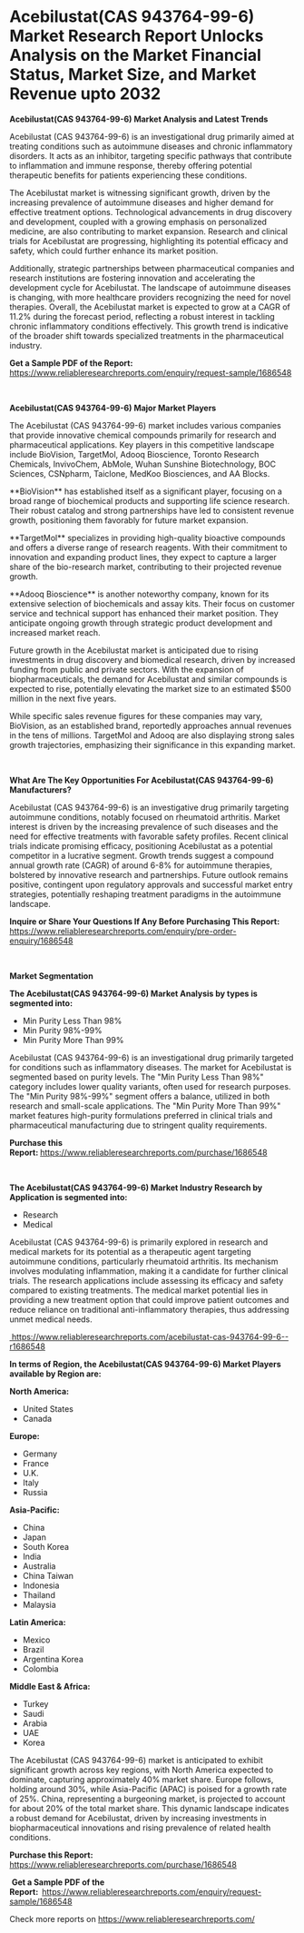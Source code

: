 <p><h1>Acebilustat(CAS 943764-99-6) Market Research Report Unlocks Analysis on the Market Financial Status, Market Size, and Market Revenue upto 2032</h1></p><p><strong>Acebilustat(CAS 943764-99-6) Market Analysis and Latest Trends</strong></p>
<p><p>Acebilustat (CAS 943764-99-6) is an investigational drug primarily aimed at treating conditions such as autoimmune diseases and chronic inflammatory disorders. It acts as an inhibitor, targeting specific pathways that contribute to inflammation and immune response, thereby offering potential therapeutic benefits for patients experiencing these conditions.</p><p>The Acebilustat market is witnessing significant growth, driven by the increasing prevalence of autoimmune diseases and higher demand for effective treatment options. Technological advancements in drug discovery and development, coupled with a growing emphasis on personalized medicine, are also contributing to market expansion. Research and clinical trials for Acebilustat are progressing, highlighting its potential efficacy and safety, which could further enhance its market position.</p><p>Additionally, strategic partnerships between pharmaceutical companies and research institutions are fostering innovation and accelerating the development cycle for Acebilustat. The landscape of autoimmune diseases is changing, with more healthcare providers recognizing the need for novel therapies. Overall, the Acebilustat market is expected to grow at a CAGR of 11.2% during the forecast period, reflecting a robust interest in tackling chronic inflammatory conditions effectively. This growth trend is indicative of the broader shift towards specialized treatments in the pharmaceutical industry.</p></p>
<p><strong>Get a Sample PDF of the Report:&nbsp;</strong> <a href="https://www.reliableresearchreports.com/enquiry/request-sample/1686548?utm_campaign=2953&utm_medium=2&utm_source=Github&utm_content=ia&utm_term=26032025&utm_id=acebilustatcas-943764-99-6">https://www.reliableresearchreports.com/enquiry/request-sample/1686548</a></p>
<p>&nbsp;</p>
<p><strong>Acebilustat(CAS 943764-99-6) Major Market Players</strong></p>
<p><p>The Acebilustat (CAS 943764-99-6) market includes various companies that provide innovative chemical compounds primarily for research and pharmaceutical applications. Key players in this competitive landscape include BioVision, TargetMol, Adooq Bioscience, Toronto Research Chemicals, InvivoChem, AbMole, Wuhan Sunshine Biotechnology, BOC Sciences, CSNpharm, Taiclone, MedKoo Biosciences, and AA Blocks.</p><p>**BioVision** has established itself as a significant player, focusing on a broad range of biochemical products and supporting life science research. Their robust catalog and strong partnerships have led to consistent revenue growth, positioning them favorably for future market expansion.</p><p>**TargetMol** specializes in providing high-quality bioactive compounds and offers a diverse range of research reagents. With their commitment to innovation and expanding product lines, they expect to capture a larger share of the bio-research market, contributing to their projected revenue growth.</p><p>**Adooq Bioscience** is another noteworthy company, known for its extensive selection of biochemicals and assay kits. Their focus on customer service and technical support has enhanced their market position. They anticipate ongoing growth through strategic product development and increased market reach.</p><p>Future growth in the Acebilustat market is anticipated due to rising investments in drug discovery and biomedical research, driven by increased funding from public and private sectors. With the expansion of biopharmaceuticals, the demand for Acebilustat and similar compounds is expected to rise, potentially elevating the market size to an estimated $500 million in the next five years.</p><p>While specific sales revenue figures for these companies may vary, BioVision, as an established brand, reportedly approaches annual revenues in the tens of millions. TargetMol and Adooq are also displaying strong sales growth trajectories, emphasizing their significance in this expanding market.</p></p>
<p>&nbsp;</p>
<p><strong>What Are The Key Opportunities For Acebilustat(CAS 943764-99-6) Manufacturers?</strong></p>
<p><p>Acebilustat (CAS 943764-99-6) is an investigative drug primarily targeting autoimmune conditions, notably focused on rheumatoid arthritis. Market interest is driven by the increasing prevalence of such diseases and the need for effective treatments with favorable safety profiles. Recent clinical trials indicate promising efficacy, positioning Acebilustat as a potential competitor in a lucrative segment. Growth trends suggest a compound annual growth rate (CAGR) of around 6-8% for autoimmune therapies, bolstered by innovative research and partnerships. Future outlook remains positive, contingent upon regulatory approvals and successful market entry strategies, potentially reshaping treatment paradigms in the autoimmune landscape.</p></p>
<p><strong>Inquire or Share Your Questions If Any Before Purchasing This Report:</strong> <a href="https://www.reliableresearchreports.com/enquiry/pre-order-enquiry/1686548?utm_campaign=2953&utm_medium=2&utm_source=Github&utm_content=ia&utm_term=26032025&utm_id=acebilustatcas-943764-99-6">https://www.reliableresearchreports.com/enquiry/pre-order-enquiry/1686548</a></p>
<p>&nbsp;</p>
<p><strong>Market Segmentation</strong></p>
<p><strong>The Acebilustat(CAS 943764-99-6) Market Analysis by types is segmented into:</strong></p>
<p><ul><li>Min Purity Less Than 98%</li><li>Min Purity 98%-99%</li><li>Min Purity More Than 99%</li></ul></p>
<p><p>Acebilustat (CAS 943764-99-6) is an investigational drug primarily targeted for conditions such as inflammatory diseases. The market for Acebilustat is segmented based on purity levels. The "Min Purity Less Than 98%" category includes lower quality variants, often used for research purposes. The "Min Purity 98%-99%" segment offers a balance, utilized in both research and small-scale applications. The "Min Purity More Than 99%" market features high-purity formulations preferred in clinical trials and pharmaceutical manufacturing due to stringent quality requirements.</p></p>
<p><strong>Purchase this Report:&nbsp;</strong><a href="https://www.reliableresearchreports.com/purchase/1686548?utm_campaign=2953&utm_medium=2&utm_source=Github&utm_content=ia&utm_term=26032025&utm_id=acebilustatcas-943764-99-6">https://www.reliableresearchreports.com/purchase/1686548</a></p>
<p>&nbsp;</p>
<p><strong>The Acebilustat(CAS 943764-99-6) Market Industry Research by Application is segmented into:</strong></p>
<p><ul><li>Research</li><li>Medical</li></ul></p>
<p><p>Acebilustat (CAS 943764-99-6) is primarily explored in research and medical markets for its potential as a therapeutic agent targeting autoimmune conditions, particularly rheumatoid arthritis. Its mechanism involves modulating inflammation, making it a candidate for further clinical trials. The research applications include assessing its efficacy and safety compared to existing treatments. The medical market potential lies in providing a new treatment option that could improve patient outcomes and reduce reliance on traditional anti-inflammatory therapies, thus addressing unmet medical needs.</p></p>
<p><a href="https://www.reliableresearchreports.com/acebilustat-cas-943764-99-6--r1686548?utm_campaign=2953&utm_medium=2&utm_source=Github&utm_content=ia&utm_term=26032025&utm_id=acebilustatcas-943764-99-6">&nbsp;https://www.reliableresearchreports.com/acebilustat-cas-943764-99-6--r1686548</a></p>
<p><strong>In terms of Region, the Acebilustat(CAS 943764-99-6) Market Players available by Region are:</strong></p>
<p>
    <p> <strong> North America: </strong>
        <ul>
            <li>United States</li>
            <li>Canada</li>
        </ul>
        </p> 
    <p> <strong> Europe: </strong>
        <ul>
            <li>Germany</li>
            <li>France</li>
            <li>U.K.</li>
            <li>Italy</li>
            <li>Russia</li>
        </ul>
        </p> 
    <p> <strong> Asia-Pacific: </strong>
        <ul>
            <li>China</li>
            <li>Japan</li>
            <li>South Korea</li>
            <li>India</li>
            <li>Australia</li>
            <li>China Taiwan</li>
            <li>Indonesia</li>
            <li>Thailand</li>
            <li>Malaysia</li>
        </ul>
        </p> 
    <p> <strong> Latin America: </strong>
        <ul>
            <li>Mexico</li>
            <li>Brazil</li>
            <li>Argentina Korea</li>
            <li>Colombia</li>
        </ul>
        </p> 
    <p> <strong> Middle East & Africa: </strong>
        <ul>
            <li>Turkey</li>
            <li>Saudi</li>
            <li>Arabia</li>
            <li>UAE</li>
            <li>Korea</li>
        </ul>
    </p>
    </p>
<p><p>The Acebilustat (CAS 943764-99-6) market is anticipated to exhibit significant growth across key regions, with North America expected to dominate, capturing approximately 40% market share. Europe follows, holding around 30%, while Asia-Pacific (APAC) is poised for a growth rate of 25%. China, representing a burgeoning market, is projected to account for about 20% of the total market share. This dynamic landscape indicates a robust demand for Acebilustat, driven by increasing investments in biopharmaceutical innovations and rising prevalence of related health conditions.</p></p>
<p><strong>Purchase this Report: </strong><a href="https://www.reliableresearchreports.com/purchase/1686548?utm_campaign=2953&utm_medium=2&utm_source=Github&utm_content=ia&utm_term=26032025&utm_id=acebilustatcas-943764-99-6">https://www.reliableresearchreports.com/purchase/1686548</a></p>
<p>&nbsp;<strong>Get a Sample PDF of the Report:&nbsp;&nbsp;</strong><a href="https://www.reliableresearchreports.com/enquiry/request-sample/1686548?utm_campaign=2953&utm_medium=2&utm_source=Github&utm_content=ia&utm_term=26032025&utm_id=acebilustatcas-943764-99-6">https://www.reliableresearchreports.com/enquiry/request-sample/1686548</a></p>
<p><strong></strong></p>
<p>Check more reports on <a href="https://www.reliableresearchreports.com/?utm_campaign=2953&utm_medium=2&utm_source=Github&utm_content=ia&utm_term=26032025&utm_id=acebilustatcas-943764-99-6">https://www.reliableresearchreports.com/</a></p>